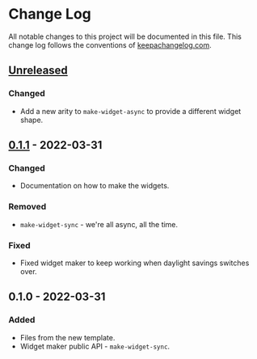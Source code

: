 # Change Log
All notable changes to this project will be documented in this file. This change log follows the conventions of [keepachangelog.com](http://keepachangelog.com/).

## [Unreleased]
### Changed
- Add a new arity to `make-widget-async` to provide a different widget shape.

## [0.1.1] - 2022-03-31
### Changed
- Documentation on how to make the widgets.

### Removed
- `make-widget-sync` - we're all async, all the time.

### Fixed
- Fixed widget maker to keep working when daylight savings switches over.

## 0.1.0 - 2022-03-31
### Added
- Files from the new template.
- Widget maker public API - `make-widget-sync`.

[Unreleased]: https://sourcehost.site/your-name/gui-ju/compare/0.1.1...HEAD
[0.1.1]: https://sourcehost.site/your-name/gui-ju/compare/0.1.0...0.1.1

